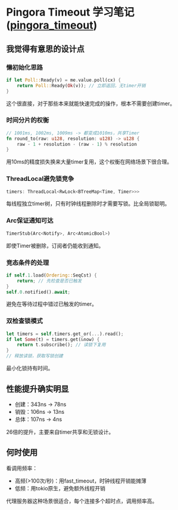 # Pingora Timeout 学习笔记([pingora_timeout](https://docs.rs/pingora-timeout/latest/pingora_timeout/))

## 我觉得有意思的设计点

### 懒初始化思路
```rust
if let Poll::Ready(v) = me.value.poll(cx) {
    return Poll::Ready(Ok(v)); // 立即返回，无timer开销
}
```
这个很直接，对于那些本来就能快速完成的操作，根本不需要创建timer。

### 时间分片的权衡
```rust
// 1001ms, 1002ms, 1009ms -> 都变成1010ms，共享Timer
fn round_to(raw: u128, resolution: u128) -> u128 {
    raw - 1 + resolution - (raw - 1) % resolution
}
```
用10ms的精度损失换来大量timer复用，这个权衡在网络场景下很合理。

### ThreadLocal避免锁竞争
```rust
timers: ThreadLocal<RwLock<BTreeMap<Time, Timer>>>
```
每线程独立timer树，只有时钟线程删除时才需要写锁。比全局锁聪明。

### Arc保证通知可达
```rust
TimerStub(Arc<Notify>, Arc<AtomicBool>)
```
即使Timer被删除，订阅者仍能收到通知。

### 竞态条件的处理
```rust
if self.1.load(Ordering::SeqCst) {
    return; // 先检查是否已触发
}
self.0.notified().await;
```
避免在等待过程中错过已触发的timer。

### 双检查锁模式
```rust
let timers = self.timers.get_or(...).read();
if let Some(t) = timers.get(&now) {
    return t.subscribe(); // 读锁下复用
}
// 释放读锁，获取写锁创建
```
最小化锁持有时间。

## 性能提升确实明显

- 创建：343ns → 78ns
- 销毁：106ns → 13ns  
- 总体：107ns → 4ns

26倍的提升，主要来自timer共享和无锁设计。

## 何时使用

看调用频率：
- 高频(>100次/秒)：用fast_timeout，时钟线程开销能摊薄
- 低频：用tokio原生，避免额外线程开销

代理服务器这种场景很适合，每个连接多个超时点，调用频率高。